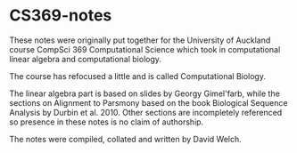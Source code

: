 # CS369-notes

These notes were originally put together for the University of Auckland course CompSci 369 Computational Science which took in computational linear algebra and computational biology.

The course has refocused a little and is called Computational Biology.

The linear algebra part is based on slides by Georgy Gimel'farb, while the sections on Alignment to Parsmony based on the book Biological Sequence Analysis by Durbin et al. 2010. 
Other sections are incompletely referenced so presence in these notes is no claim of authorship.

The notes were compiled, collated and written by David Welch.
